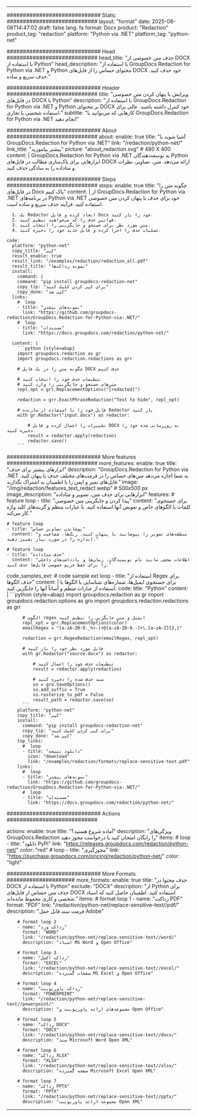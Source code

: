 
---
############################# Static ############################
layout: "format"
date:  2025-08-08T14:47:02
draft: false
lang: fa
format: Docx
product: "Redaction"
product_tag: "redaction"
platform: "Python via .NET"
platform_tag: "python-net"

############################# Head ############################
head_title: "حذف متن خصوصی از DOCX با استفاده از Python"
head_description: "با استفاده از GroupDocs.Redaction for Python via .NET و Python محتوای حساس را از فایل‌های DOCX خود حذف کنید. حذف سریع و ساده."

############################# Header ############################
title: "ویرایش یا پنهان کردن متن خصوصی در فایل‌های DOCX با Python" 
description: "با استفاده از GroupDocs.Redaction for Python via .NET و Python بر محتوای DOCX خود کنترل داشته باشید. عالی برای استفاده شخصی یا تجاری."
subtitle: "کارهایی که می‌توانید با GroupDocs.Redaction for Python via .NET انجام دهید" 

############################# About ############################
about:
    enable: true
    title: "آشنا شوید با GroupDocs.Redaction for Python via .NET"
    link: "/redaction/python-net/"
    link_title: "بیشتر بیاموزید"
    picture: "about_redaction.svg" # 480 X 400
    content: |
       GroupDocs.Redaction for Python via .NET به توسعه‌دهندگان Python ابزارهایی برای پاک‌سازی مطالب در فایل‌های DOCX ارائه می‌دهد. متن، تصاویر، نظرات و متاداده را به سادگی حذف کنید.

############################# Steps ############################
steps:
    enable: true
    title: "چگونه متن را در فایل‌های Docx پاک کنیم"
    content: |
      از GroupDocs.Redaction for Python via .NET در برنامه‌های Python via .NET خود برای حذف یا پنهان کردن متن خصوصی استفاده کنید. فرآیند حذف سریع و ساده است.
      
      1. یک Redactor ایجاد کرده و فایل Docx خود را باز کنید.
      2. قوانین حذف را که می‌خواهید تنظیم کنید.
      3. متن مورد نظر برای جستجو و جایگزینی را انتخاب کنید.
      4. عملیات حذف را اجرا کرده و فایل جدید خود را ذخیره کنید.
   
    code:
      platform: "python-net"
      copy_title: "کپی"
      result_enable: true
      result_link: "/examples/redaction/redaction_all.pdf"
      result_title: "نمونه رداکت‌ها"
      install:
        command: |
        command: "pip install groupdocs-redaction-net"
        copy_tip: "برای کپی کردن کلیک کنید"
        copy_done: "کپی شد"
      links:
        #  loop
        - title: "نمونه‌های بیشتر"
          link: "https://github.com/groupdocs-redaction/GroupDocs.Redaction-for-Python-via-.NET/"
        #  loop
        - title: "مستندات"
          link: "https://docs.groupdocs.com/redaction/python-net/"
          
      content: |
        ```python {style=abap}
        import groupdocs.redaction as gr
        import groupdocs.redaction.redactions as grr

        # چگونه متن را در یک فایل DOCX حذف کنیم

        # تنظیمات حذف خود را انتخاب کنید
        # متن‌های جستجو و جایگزینی را وارد کنید
        repl_opt = grr.ReplacementOptions("[redacted]")
                
        redaction = grr.ExactPhraseRedaction("Text to hide", repl_opt)

        # فایل خود را با استفاده از سازنده Redactor باز کنید
        with gr.Redactor("input.docx") as redactor:

            # تغییرات را اعمال کرده و فایل DOCX به روزرسانی شده خود را ذخیره کنید
            result = redactor.apply(redaction)
            redactor.save()
        ```            


############################# More features ############################
more_features:
  enable: true
  title: "ابزارهای بیشتر برای حذف"
  description: "GroupDocs.Redaction for Python via .NET به شما اجازه می‌دهد متن‌های حساس را در فرمت‌های مختلف حذف یا پنهان کنید. فایل‌های تمیز و ایمن را با اطمینان به اشتراک بگذارید."
  image: "/img/redaction/features_text_redact.webp" # 500x500 px
  image_description: "ابزارهایی برای حذف متن، تصویر و متاداده"
  features:
    # feature loop
    - title: "پیدا کردن و جایگزینی متن خصوصی"
      content: "برای جستجوی کلمات یا الگوهای خاص و تعویض آنها استفاده کنید. با عبارات منظم و گزینه‌های کلید واژه کار می‌کند."

    # feature loop
    - title: "پوشاندن تصاویر حساس"
      content: "منطقه‌های تصویر را بپوشانید یا پنهان کنید. رنگ‌ها، شفافیت و اندازه را در صورت نیاز تغییر دهید."

    # feature loop
    - title: "حذف متاداده"
      content: "اطلاعات مخفی مانند نام نویسندگان، زمان‌ها و یادداشت‌های داخلی را برای حفظ حریم خصوصی فایل‌ها حذف کنید."
      
  code_samples_ext:
    # code sample ext loop
    - title: "استفاده از Regex برای حذف الگوها"
      content: |
        برای جستجوی ایمیل‌ها، شماره‌های شناسایی یا الگوها با استفاده از عبارات منظم و آساناً آنها را جایگزین کنید.
      code:
        title: "Python"
        content: |
          ```python {style=abap}
          import groupdocs.redaction as gr
          import groupdocs.redaction.options as gro
          import groupdocs.redaction.redactions as grr

          # الگوی regex ایمیل و متن جایگزین را تنظیم کنید
          repl_opt = grr.ReplacementOptions(color)
          emailRegex = "[a-zA-Z0-9._%+-]+@[a-zA-Z0-9.-]+\.[a-zA-Z]{2,}"

          redaction = grr.RegexRedaction(emailRegex, repl_opt)

          # فایل مورد نظر خود را باز کنید
          with gr.Redactor("source.docx") as redactor:

              # تنظیمات حذف خود را اعمال کنید
              result = redactor.apply(redaction)

              # سند حذف شده را ذخیره کنید
              so = gro.SaveOptions()
              so.add_suffix = True
              so.rasterize_to_pdf = False
              result_path = redactor.save(so)
          ```
        platform: "python-net"
        copy_title: "کپی"
        install:
          command: "pip install groupdocs-redaction-net"
          copy_tip: "برای کپی کردن کلیک کنید"
          copy_done: "کپی شد"
        top_links:
          #  loop
          - title: "دانلود نتیجه"
            icon: "download"
            link: "/examples/redaction/formats/replace-sensitive-text.pdf"
        links:
          #  loop
          - title: "نمونه‌های بیشتر"
            link: "https://github.com/groupdocs-redaction/GroupDocs.Redaction-for-Python-via-.NET/"
          #  loop
          - title: "مستندات"
            link: "https://docs.groupdocs.com/redaction/python-net/"


############################# Actions ############################

actions:
  enable: true
  title: "آماده شروع هستید؟"
  description: "ویژگی‌های GroupDocs.Redaction را رایگان امتحان کنید یا درخواست مجوز دهید"
  items:
    #  loop
    - title: "دانلود PyPi"
      link: "https://releases.groupdocs.com/redaction/python-net/"
      color: "red"
        #  loop
    - title: "مجوزگیری"
      link: "https://purchase.groupdocs.com/pricing/redaction/python-net/"
      color: "light"


############################# More Formats #####################
more_formats:
    enable: true
    title: "حذف محتوا در DOCX با استفاده از Python"
    exclude: "DOCX"
    description: "از Python برای حذف متن حساس از فایل‌های DOCX استفاده کنید. اطمینان حاصل کنید که اسناد شخصی و کاری محفوظ مانده‌اند."
    items: 
        # format loop 1
        - name: "رداکت PDF"
          format: "PDF"
          link: "/redaction/python-net/replace-sensitive-text//pdf/"
          description: "فرمت سند قابل حمل Adobe"

        # format loop 2
        - name: "رداکت ورد"
          format: "WORD"
          link: "/redaction/python-net/replace-sensitive-text//word/"
          description: "اسناد MS Word و Open Office"
          
        # format loop 3
        - name: "رداکت اکسل"
          format: "EXCEL"
          link: "/redaction/python-net/replace-sensitive-text//excel/"
          description: "صفحات گسترده MS Excel و Open Office"

        # format loop 4
        - name: "رداکت پاورپوینت"
          format: "POWERPOINT"
          link: "/redaction/python-net/replace-sensitive-text//powerpoint/"
          description: "مجموعه‌های ارائه پاورپوینت و Open Office"

        # format loop 5
        - name: "رداکت DOCX"
          format: "DOCX"
          link: "/redaction/python-net/replace-sensitive-text//docx/"
          description: "سند Microsoft Word Open XML"
          
        # format loop 6
        - name: "رداکت XLSX"
          format: "XLSX"
          link: "/redaction/python-net/replace-sensitive-text//xlsx/"
          description: "صفحه گسترده Microsoft Excel Open XML"
          
        # format loop 7
        - name: "رداکت PPTX"
          format: "PPTX"
          link: "/redaction/python-net/replace-sensitive-text//pptx/"
          description: "مجموعه ارائه پاورپوینت Open XML"


---